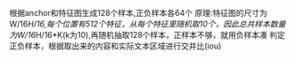 根据anchor和特征图生成128个样本,正负样本各64个
原理:特征图的尺寸为W/16*H/16,每个位置有512个特征，从每个特征里随机取10个，因此总共样本数量为W/16*H/16*K(k为10),再随机抽取128个样本，正样本不够，就用负样本凑
判定正负样本，根据取出来的内容和实际文本区域进行交并比(iou)